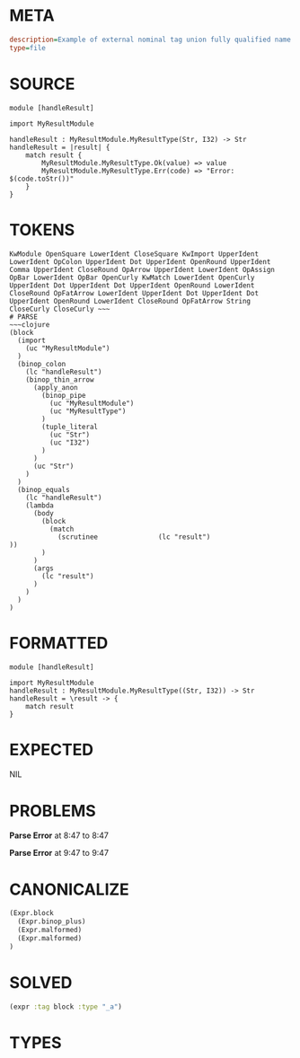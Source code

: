 # META
~~~ini
description=Example of external nominal tag union fully qualified name
type=file
~~~
# SOURCE
~~~roc
module [handleResult]

import MyResultModule

handleResult : MyResultModule.MyResultType(Str, I32) -> Str
handleResult = |result| {
    match result {
        MyResultModule.MyResultType.Ok(value) => value
        MyResultModule.MyResultType.Err(code) => "Error: $(code.toStr())"
    }
}
~~~
# TOKENS
~~~text
KwModule OpenSquare LowerIdent CloseSquare KwImport UpperIdent LowerIdent OpColon UpperIdent Dot UpperIdent OpenRound UpperIdent Comma UpperIdent CloseRound OpArrow UpperIdent LowerIdent OpAssign OpBar LowerIdent OpBar OpenCurly KwMatch LowerIdent OpenCurly UpperIdent Dot UpperIdent Dot UpperIdent OpenRound LowerIdent CloseRound OpFatArrow LowerIdent UpperIdent Dot UpperIdent Dot UpperIdent OpenRound LowerIdent CloseRound OpFatArrow String CloseCurly CloseCurly ~~~
# PARSE
~~~clojure
(block
  (import
    (uc "MyResultModule")
  )
  (binop_colon
    (lc "handleResult")
    (binop_thin_arrow
      (apply_anon
        (binop_pipe
          (uc "MyResultModule")
          (uc "MyResultType")
        )
        (tuple_literal
          (uc "Str")
          (uc "I32")
        )
      )
      (uc "Str")
    )
  )
  (binop_equals
    (lc "handleResult")
    (lambda
      (body
        (block
          (match
            (scrutinee               (lc "result")
))
        )
      )
      (args
        (lc "result")
      )
    )
  )
)
~~~
# FORMATTED
~~~roc
module [handleResult]

import MyResultModule
handleResult : MyResultModule.MyResultType((Str, I32)) -> Str
handleResult = \result -> {
	match result
}
~~~
# EXPECTED
NIL
# PROBLEMS
**Parse Error**
at 8:47 to 8:47

**Parse Error**
at 9:47 to 9:47

# CANONICALIZE
~~~clojure
(Expr.block
  (Expr.binop_plus)
  (Expr.malformed)
  (Expr.malformed)
)
~~~
# SOLVED
~~~clojure
(expr :tag block :type "_a")
~~~
# TYPES
~~~roc
~~~
